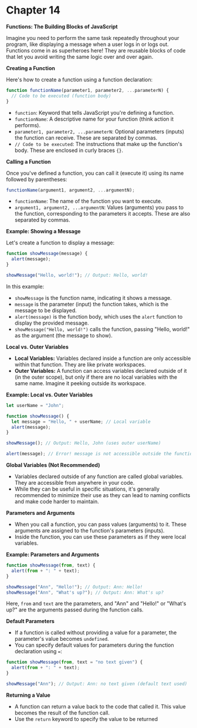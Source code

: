 # Chapter 14

**Functions: The Building Blocks of JavaScript**

Imagine you need to perform the same task repeatedly throughout your program, like displaying a message when a user logs in or logs out. Functions come in as superheroes here! They are reusable blocks of code that let you avoid writing the same logic over and over again.

**Creating a Function**

Here's how to create a function using a function declaration:

```javascript
function functionName(parameter1, parameter2, ...parameterN) {
  // Code to be executed (function body)
}
```

- `function`: Keyword that tells JavaScript you're defining a function.
- `functionName`: A descriptive name for your function (think action it performs).
- `parameter1, parameter2, ...parameterN`: Optional parameters (inputs) the function can receive. These are separated by commas.
- `// Code to be executed`: The instructions that make up the function's body. These are enclosed in curly braces `{}`.

**Calling a Function**

Once you've defined a function, you can call it (execute it) using its name followed by parentheses:

```javascript
functionName(argument1, argument2, ...argumentN);
```

- `functionName`: The name of the function you want to execute.
- `argument1, argument2, ...argumentN`: Values (arguments) you pass to the function, corresponding to the parameters it accepts. These are also separated by commas.

**Example: Showing a Message**

Let's create a function to display a message:

```javascript
function showMessage(message) {
  alert(message);
}

showMessage("Hello, world!"); // Output: Hello, world!
```

In this example:

- `showMessage` is the function name, indicating it shows a message.
- `message` is the parameter (input) the function takes, which is the message to be displayed.
- `alert(message)` is the function body, which uses the `alert` function to display the provided message.
- `showMessage("Hello, world!")` calls the function, passing "Hello, world!" as the argument (the message to show).

**Local vs. Outer Variables**

- **Local Variables:** Variables declared inside a function are only accessible within that function. They are like private workspaces.
- **Outer Variables:** A function can access variables declared outside of it (in the outer scope), but only if there are no local variables with the same name. Imagine it peeking outside its workspace.

**Example: Local vs. Outer Variables**

```javascript
let userName = "John";

function showMessage() {
  let message = "Hello, " + userName; // Local variable
  alert(message);
}

showMessage(); // Output: Hello, John (uses outer userName)

alert(message); // Error! message is not accessible outside the function
```

**Global Variables (Not Recommended)**

- Variables declared outside of any function are called global variables. They are accessible from anywhere in your code.
- While they can be useful in specific situations, it's generally recommended to minimize their use as they can lead to naming conflicts and make code harder to maintain.

**Parameters and Arguments**

- When you call a function, you can pass values (arguments) to it. These arguments are assigned to the function's parameters (inputs).
- Inside the function, you can use these parameters as if they were local variables.

**Example: Parameters and Arguments**

```javascript
function showMessage(from, text) {
  alert(from + ": " + text);
}

showMessage("Ann", "Hello!"); // Output: Ann: Hello!
showMessage("Ann", "What's up?"); // Output: Ann: What's up?
```

Here, `from` and `text` are the parameters, and "Ann" and "Hello!" or "What's up?" are the arguments passed during the function calls.

**Default Parameters**

- If a function is called without providing a value for a parameter, the parameter's value becomes `undefined`.
- You can specify default values for parameters during the function declaration using `=`:

```javascript
function showMessage(from, text = "no text given") {
  alert(from + ": " + text);
}

showMessage("Ann"); // Output: Ann: no text given (default text used)
```

**Returning a Value**

- A function can return a value back to the code that called it. This value becomes the result of the function call.
- Use the `return` keyword to specify the value to be returned
